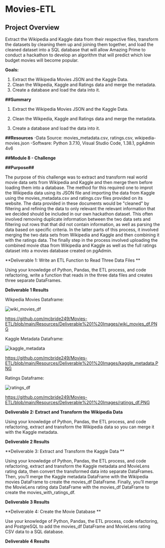 # Movies-ETL

## Project Overview

Extract the Wikipedia and Kaggle data from their respective files, transform the datasets by cleaning them up and joining them together, and load the cleaned dataset into a SQL database that will allow Amazing Prime to conduct a hackathon to develop an algorithm that will predict which low budget movies will become popular.

**Goals:**

1. Extract the Wikipedia Movies JSON and the Kaggle Data.
2. Clean the Wikpedia, Kaggle and Ratings data and merge the metadata.
3. Create a database and load the data into it.
     

**##Summary**

1. Extract the Wikipedia Movies JSON and the Kaggle Data.

2. Clean the Wikpedia, Kaggle and Ratings data and merge the metadata.

3. Create a database and load the data into it.




**##Resources**
-Data Source: movies_metadata.csv, ratings.csv, wikipedia-movies.json
-Software: Python 3.7.10, Visual Studio Code, 1.38.1, pgAdmin 4v6


**##Module 8 - Challenge** 

**##Purpose##**

The purpose of this challenge was to extract and transform real world movie data sets from Wikipedia and Kaggle and then merge them before loading them into a database. The method for this required one to improt the Wikipedia data using its JSON file and importing the data from Kaggle using the movies_metadata.csv and ratings.csv files provided on its website. The data provided in these documents would be "cleaned" by filtering and refining the data to only relevant the relevant information that we decided should be included in our own hackathon dataset. This often involved removing duplicate information between the two data sets and filtering out rows that that did not contain information, as well as parsing the data based on specific criteria. In the latter parts of this process, it involved merging the two data sets from Wikipedia and Kaggle and then combining it with the ratings data. The finally step in the process involved uploading the combined movie dtaa from Wikipedia and Kaggle as well as the full ratings dataset into a movies database created on pgAdmin. 




**Deliverable 1: Write an ETL Function to Read Three Data Files **

Using your knowledge of Python, Pandas, the ETL process, and code refactoring, write a function that reads in the three data files and creates three separate DataFrames.


**Deliverable 1 Results**


Wikpedia Movies Dataframe:

![wiki_movies_df](https://user-images.githubusercontent.com/92111396/145039420-e3a0afc7-6024-4ea6-a579-549a98890ab2.PNG)

https://github.com/mcbride249/Movies-ETL/blob/main/Resources/Deliverable%201%20Images/wiki_movies_df.PNG


Kaggle Metadata Dataframe:

![kaggle_metadata](https://user-images.githubusercontent.com/92111396/145039630-ef44e1fa-8714-4644-890d-c9a027fb4914.PNG)

https://github.com/mcbride249/Movies-ETL/blob/main/Resources/Deliverable%201%20Images/kaggle_metadata.PNG


Ratings Dataframe:

![ratings_df](https://user-images.githubusercontent.com/92111396/145039753-da17c56e-1196-40ee-ad50-f67b87ad190a.PNG)

https://github.com/mcbride249/Movies-ETL/blob/main/Resources/Deliverable%201%20Images/ratings_df.PNG



**Deliverable 2: Extract and Transform the Wikipedia Data**

Using your knowledge of Python, Pandas, the ETL process, and code refactoring, extract and transform the Wikipedia data so you can merge it with the Kaggle metadata.


**Deliverable 2 Results**



**Deliverable 3: Extract and Transform the Kaggle Data **

Using your knowledge of Python, Pandas, the ETL process, and code refactoring, extract and transform the Kaggle metadata and MovieLens rating data, then convert the transformed data into separate DataFrames. Then, you’ll merge the Kaggle metadata DataFrame with the Wikipedia movies DataFrame to create the movies_df DataFrame. Finally, you’ll merge the MovieLens rating data DataFrame with the movies_df DataFrame to create the movies_with_ratings_df.


**Deliverable 3 Results**


**Deliverable 4: Create the Movie Database **

Use your knowledge of Python, Pandas, the ETL process, code refactoring, and PostgreSQL to add the movies_df DataFrame and MovieLens rating CSV data to a SQL database.

**Deliverable 4 Results**
